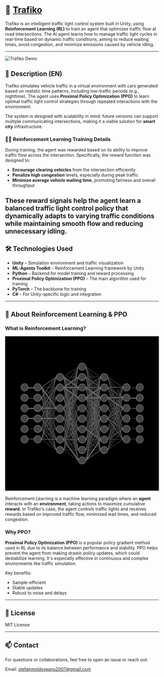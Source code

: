 # 🚦 [Trafiko](https://stm-production.itch.io/trafiko)

Trafiko is an intelligent traffic light control system built in Unity, using **Reinforcement Learning (RL)** to train an agent that optimizes traffic flow at road intersections. The AI agent learns how to manage traffic light cycles in real-time based on dynamic traffic conditions, aiming to reduce waiting times, avoid congestion, and minimize emissions caused by vehicle idling.

---
![Trafiko Demo](Untitled.gif)


## 🧠 Description (EN)

Trafiko simulates vehicle traffic in a virtual environment with cars generated based on realistic time patterns, including low-traffic periods (e.g., nighttime). The agent uses **Proximal Policy Optimization (PPO)** to learn optimal traffic light control strategies through repeated interactions with the environment.

The system is designed with scalability in mind: future versions can support multiple communicating intersections, making it a viable solution for **smart city** infrastructure.

### 🏋️‍♂️ Reinforcement Learning Training Details

During training, the agent was rewarded based on its ability to improve traffic flow across the intersection. Specifically, the reward function was designed to:

- **Encourage clearing vehicles** from the intersection efficiently
- **Penalize high congestion** levels, especially during peak traffic
- **Minimize average vehicle waiting time**, promoting fairness and overall throughput

These reward signals help the agent learn a balanced traffic light control policy that dynamically adapts to varying traffic conditions while maintaining smooth flow and reducing unnecessary idling.
---
## 🛠️ Technologies Used

- **Unity** – Simulation environment and traffic visualization  
- **ML-Agents Toolkit** – Reinforcement Learning framework by Unity  
- **Python** – Backend for model training and reward processing  
- **Proximal Policy Optimization (PPO)** – The main algorithm used for training  
- **PyTorch** – The backbone for training  
- **C#** – For Unity-specific logic and integration  

---

## 📘 About Reinforcement Learning & PPO

### What is Reinforcement Learning?

![Neural Network](nn.gif)

Reinforcement Learning is a machine learning paradigm where an **agent** interacts with an **environment**, taking actions to maximize cumulative **reward**. In Trafiko's case, the agent controls traffic lights and receives rewards based on improved traffic flow, minimized wait times, and reduced congestion.

### Why PPO?

**Proximal Policy Optimization (PPO)** is a popular policy gradient method used in RL due to its balance between performance and stability. PPO helps prevent the agent from making drastic policy updates, which could destabilize learning. It's especially effective in continuous and complex environments like traffic simulation.

Key benefits:
- Sample-efficient
- Stable updates
- Robust to noise and delays

---

## 📄 License

MIT License

---

## 📫 Contact

For questions or collaborations, feel free to open an issue or reach out.

Email: stefanmoldoveanu2007@gmail.com

